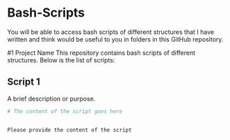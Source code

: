 # Bash-Scripts
You will be able to access bash scripts of different structures that I have written and think would be useful to you in folders in this GitHub repository.

#1 Project Name
This repository contains bash scripts of different structures. Below is the list of scripts:
## Script 1
A brief description or purpose.

```bash
# The content of the script goes here


Please provide the content of the script

